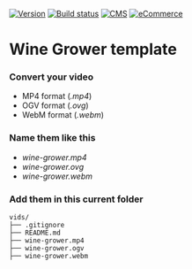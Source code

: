 [![Version](https://img.shields.io/badge/version-1.0-green.svg)](https://img.shields.io/badge/version-1.1-green.svg) [![Build status](https://img.shields.io/badge/build-passing-green.svg)](https://img.shields.io/badge/build-passing-green.svg) [![CMS](https://img.shields.io/badge/CMS-WordPress-lightgrey.svg)](https://img.shields.io/badge/CMS-WordPress-lightgrey.svg) [![eCommerce](https://img.shields.io/badge/E%20Commerce%20solution-WooCommerce-lightgrey.svg)](https://img.shields.io/badge/E%20Commerce%20solution-WooCommerce-lightgrey.svg)

# Wine Grower template

### Convert your video

- MP4 format (*.mp4*)
- OGV format (*.ovg*)
- WebM format (*.webm*)

### Name them like this

- *wine-grower.mp4*
- *wine-grower.ovg*
- *wine-grower.webm*

### Add them in this current folder

```
vids/
├── .gitignore
├── README.md
├── wine-grower.mp4
├── wine-grower.ogv
├── wine-grower.webm
```